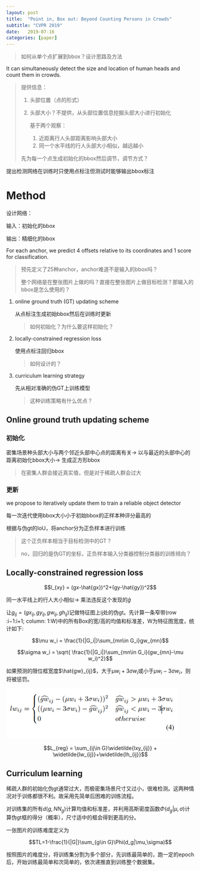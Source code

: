 ```yaml
---
layout: post
title:  "Point in, Box out: Beyond Counting Persons in Crowds"
subtitle: "CVPR 2019"
date:   2019-07-16 
categories: [paper]
---
```


> 如何从单个点扩展到bbox？设计思路及方法

It can simultaneously detect the size and location of human heads and count them in crowds.

>  提供信息：
>
> 1. 头部位置（点的形式）
>
> 2. 头部大小？不提供，从头部位置信息挖掘头部大小进行初始化
>
>    基于两个观察：
>
>    1. 近距离行人头部距离影响头部大小
>    2. 同一个水平线的行人头部大小相似，越远越小
>
> 先为每一个点生成初始化的bbox然后调节，调节方式？

提出检测网络在训练时只使用点标注但测试时能够输出bbox标注

# Method

设计网络：

输入：初始化的bbox

输出：精细化的bbox

For each anchor, we predict 4 offsets relative to its coordinates and 1 score for classification.  

> 预先定义了25种anchor，anchor难道不是输入的bbox吗？
>
> 整个网络是在整张图片上做的吗？直接在整张图片上做目标检测？那输入的bbox是怎么使用的？

1. online ground truth (GT) updating scheme  

   从点标注生成初始bbox然后在训练时更新

   > 如何初始化？为什么要这样初始化？

2. locally-constrained regression loss 

   使用点标注回归bbox

   > 如何设计的？

3. curriculum learning strategy  

   先从相对准确的伪GT上训练模型

   > 这种训练策略有什么优点？

## Online ground truth updating scheme 

### 初始化

密集场景种头部大小与两个邻近头部中心点的距离有关$\rightarrow$ 以与最近的头部中心的距离初始化bbox大小$\rightarrow$ 生成正方形bbox

> 在密集人群会接近真实值，但是对于稀疏人群会过大

### 更新

we propose to iteratively update them to train a reliable object detector  

每一次迭代使用bbox大小小于初始bbox的正样本种评分最高的

根据与伪gt的IoU，将anchor分为正负样本进行训练

> 这个正负样本相当于目标检测中的GT？
>
> no，回归的是伪GT的坐标，正负样本输入分类器控制分类器的训练倾向？

## Locally-constrained regression loss 

$$l_{xy} = (gx-\hat{gx})^2+(gy-\hat{gy})^2$$

同一水平线上的行人大小相似$\rightarrow$ 乘法违反这个发现的$\hat{g}$

让$g_{ij}=(gx_{ij},gy_{ij},gw_{ij},gh_{ij})$记做特征图上ij处的伪gt。先计算一条窄带(row :i−1:i+1; column: 1:W)中的所有Box的宽/高的均值和标准差，W为特征图宽度，统计如下:

$$\mu w_i = \frac{1}{|G_i|}\sum_{mn\in G_i}gw_{mn}$$

$$\sigma w_i = \sqrt{ \frac{1}{|G_i|}\sum_{mn\in G_i}(gw_{mn}-\mu w_i)^2}$$

如果预测的限位框宽度$\hat{gw}_{ij}$，大于$μw_i+3σw_i$或小于$μw_i−3σw_i$，则将被惩罚。

![PIBO1](https://github.com/suoluowan/learngit/blob/master/images/PIBO1.png?raw=true)

$$L_{reg} = \sum_{ij\in G}\widetilde{lxy_{ij}} + \widetilde{lw_{ij}}+\widetilde{lh_{ij}}$$

## Curriculum learning 

稀疏人群的初始化伪gt通常过大，而极密集场景尺寸又过小，很难检测。这两种情况对于训练都很不利。故采用先简单后困难的训练流程。

对训练集的所有$d(g,NN_g)$计算均值和标准差，并利用高斯密度函数$\Phi(d_g|\mu,\sigma)$计算伪gt框的得分（概率），尺寸适中的框会得到更高的分。

一张图片的训练难度定义为

$$TL=1-\frac{1}{|G|}\sum_{g\in G}\Phi(d_g|\mu,\sigma)$$

按照图片的难度分，将训练集分割为多个部分，先训练最简单的，跑一定的epoch后，开始训练最简单和次简单的，依次递推直到训练整个数据集。











































